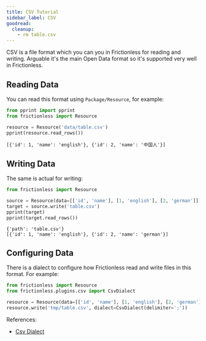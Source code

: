 ```yaml
---
title: CSV Tutorial
sidebar_label: CSV
goodread:
  cleanup:
    - rm table.csv
---
```


CSV is a file format which you can you in Frictionless for reading and writing. Arguable it's the main Open Data format so it's supported very well in Frictionless.

## Reading Data

You can read this format using `Package/Resource`, for example:

```python goodread title="Python"
from pprint import pprint
from frictionless import Resource

resource = Resource('data/table.csv')
pprint(resource.read_rows())
```
```
[{'id': 1, 'name': 'english'}, {'id': 2, 'name': '中国人'}]
```

## Writing Data

The same is actual for writing:

```python goodread title="Python"
from frictionless import Resource

source = Resource(data=[['id', 'name'], [1, 'english'], [2, 'german']])
target = source.write('table.csv')
pprint(target)
pprint(target.read_rows())
```
```
{'path': 'table.csv'}
[{'id': 1, 'name': 'english'}, {'id': 2, 'name': 'german'}]
```

## Configuring Data

There is a dialect to configure how Frictionless read and write files in this format. For example:

```python title="Python"
from frictionless import Resource
from frictionless.plugins.csv import CsvDialect

resource = Resource(data=[['id', 'name'], [1, 'english'], [2, 'german']])
resource.write('tmp/table.csv', dialect=CsvDialect(delimiter=';'))
```

References:
- [Csv Dialect](../../references/formats-reference.md#csv)
